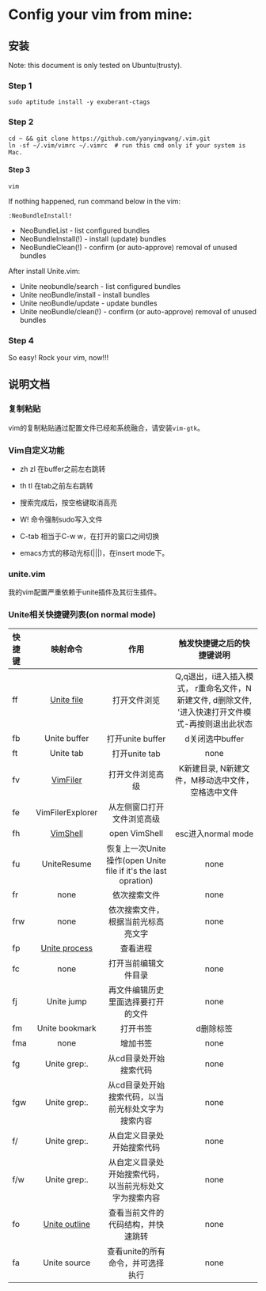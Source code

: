 Config your vim from mine:
==============



安装
--------------

Note: this document is only tested on Ubuntu(trusty).

### Step 1
```shell
sudo aptitude install -y exuberant-ctags
```

### Step 2
```shell
cd ~ && git clone https://github.com/yanyingwang/.vim.git
ln -sf ~/.vim/vimrc ~/.vimrc  # run this cmd only if your system is Mac.
```

#### Step 3
```shell
vim
```

If nothing happened, run command below in the vim:
```shell
:NeoBundleInstall!
```
* NeoBundleList - list configured bundles
* NeoBundleInstall(!) - install (update) bundles
* NeoBundleClean(!) - confirm (or auto-approve) removal of unused bundles

After install Unite.vim:
* Unite neobundle/search - list configured bundles
* Unite neoBundle/install - install bundles
* Unite neoBundle/update - update bundles
* Unite neoBundle/clean(!) - confirm (or auto-approve) removal of unused bundles

### Step 4
So easy! Rock your vim, now!!!




 

说明文档
--------------

### 复制粘贴
vim的复制粘贴通过配置文件已经和系统融合，请安装`vim-gtk`。


### Vim自定义功能
* zh zl 在buffer之前左右跳转
* th tl 在tab之前左右跳转

* 搜索完成后，按空格键取消高亮

* W! 命令强制sudo写入文件

* C-tab 相当于C-w w，在打开的窗口之间切换

* emacs方式的移动光标(<C-f>|<C-b>|<C-n>|<C-p>)，在insert mode下。

### unite.vim
我的vim配置严重依赖于unite插件及其衍生插件。


### Unite相关快捷键列表(on normal mode)   
| 快捷键 | 映射命令 | 作用 | 触发快捷键之后的快捷键说明 |
|:-----------|:------------:|:------------:|:------------:|
| ff | [Unite file](https://github.com/Shougo/unite.vim) | 打开文件浏览 | Q,q退出，i进入插入模式， r重命名文件，N新建文件, d删除文件, '进入快速打开文件模式-再按<C-c>则退出此状态
| fb | Unite buffer | 打开unite buffer | d关闭选中buffer
| ft | Unite tab | 打开unite tab | none
| fv | [VimFiler](https://github.com/Shougo/vimfiler.vim) | 打开文件浏览高级 | K新建目录, N新建文件，M移动选中文件，空格选中文件
| fe | VimFilerExplorer | 从左侧窗口打开文件浏览高级 |
| fh | [VimShell](https://github.com/Shougo/vimshell.vim) | open VimShell | esc进入normal mode
| fu | UniteResume | 恢复上一次Unite操作(open Unite file if it's the last opration) | none
| fr |  none | 依次搜索文件 | none
| frw | none | 依次搜索文件，根据当前光标高亮文字 | none
| fp | [Unite process](https://github.com/Shougo/vimproc.vim) | 查看进程 | | /开始搜索，d杀掉进程
| fc | none | 打开当前编辑文件目录 | none
| fj | Unite jump | 再文件编辑历史里面选择要打开的文件 | none
| fm | Unite bookmark | 打开书签 | d删除标签
| fma | none | 增加书签 | none
| fg | Unite grep:. | 从cd目录处开始搜索代码 | none
| fgw | Unite grep:. | 从cd目录处开始搜索代码，以当前光标处文字为搜索内容 | none
| f/ | Unite grep:. | 从自定义目录处开始搜索代码 | none
| f/w | Unite grep:. | 从自定义目录处开始搜索代码，以当前光标处文字为搜索内容 | none
| fo | [Unite outline](https://github.com/Shougo/unite-outline) | 查看当前文件的代码结构，并快速跳转 | none
| fa | Unite source | 查看unite的所有命令，并可选择执行 | none


